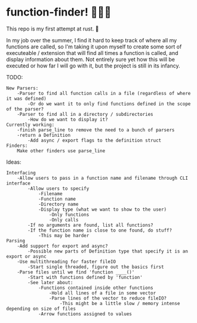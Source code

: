 # function-finder! 🔎🔎🔎

This repo is my first attempt at rust. 🦀

In my job over the summer, I find it hard to keep track of where all my functions are called, so I'm taking it upon myself to create some sort of executeable / extension that will find all times a function is called, and display information about them. Not entirely sure yet how this will be executed or how far I will go with it, but the project is still in its infancy.

TODO:
```
New Parsers:
    -Parser to find all function calls in a file (regardless of where it was defined)
        -Or do we want it to only find functions defined in the scope of the parser?
    -Parser to find all in a directory / subdirectories
        -How do we want to display it?
Currently working:
    -finish parse_line to remove the need to a bunch of parsers
    -return a Definition
        -Add async / export flags to the definition struct
Finders:
    Make other finders use parse_line
```
Ideas:
```
Interfacing
    -Allow users to pass in a function name and filename through CLI interface
        -Allow users to specify
            -Filename
            -Function name
            -Directory name
            -Display type (what we want to show to the user)
                -Only functions
                -Only calls
        -If no arguments are found, list all functions?
        -If the function name is close to one found, do stuff?
            -This may be harder
Parsing
    -Add support for export and async?
        -Possible new parts of Definition type that specify it is an export or async
    -Use multithreading for faster fileIO
        -Start single threaded, figure out the basics first
    -Parse files until we find 'function ____()'
        -Start with functions defined by 'function'
        -See later about:
            -Functions contained inside other functions
                -Hold all lines of a file in some vector
                -Parse lines of the vector to reduce fileIO?
                    -This might be a little slow / memory intense depending on size of files
            -Arrow functions assigned to values
```

